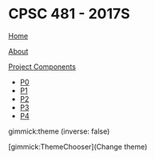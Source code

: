 # CPSC 481 - 2017S

[Home](index.md)

[About](about.md)

[Project Components]()

  * [P0](p0.md)
  * [P1](p1.md)
  * [P2](p2.md)
  * [P3](p3.md)
  * [P4](p4.md)
  
gimmick:theme (inverse: false)

[gimmick:ThemeChooser](Change theme)


